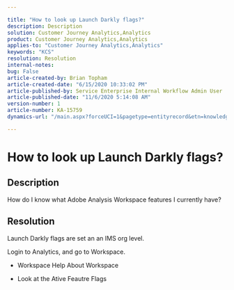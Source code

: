 ```yaml
---

title: "How to look up Launch Darkly flags?"  
description: Description  
solution: Customer Journey Analytics,Analytics  
product: Customer Journey Analytics,Analytics  
applies-to: "Customer Journey Analytics,Analytics"  
keywords: "KCS"  
resolution: Resolution  
internal-notes:   
bug: False  
article-created-by: Brian Topham  
article-created-date: "6/15/2020 10:33:02 PM"  
article-published-by: Service Enterprise Internal Workflow Admin User  
article-published-date: "11/6/2020 5:14:08 AM"  
version-number: 1  
article-number: KA-15759  
dynamics-url: "/main.aspx?forceUCI=1&pagetype=entityrecord&etn=knowledgearticle&id=2c0b4e2b-58af-ea11-a812-000d3a303484"

---
```


# How to look up Launch Darkly flags?

## Description

How do I know what Adobe Analysis Workspace features I currently have? 

## Resolution

Launch Darkly flags are set an an IMS org level.

Login to Analytics, and go to Workspace.

*   Workspace  Help  About Workspace
 
*   Look at the Ative Feautre Flags



